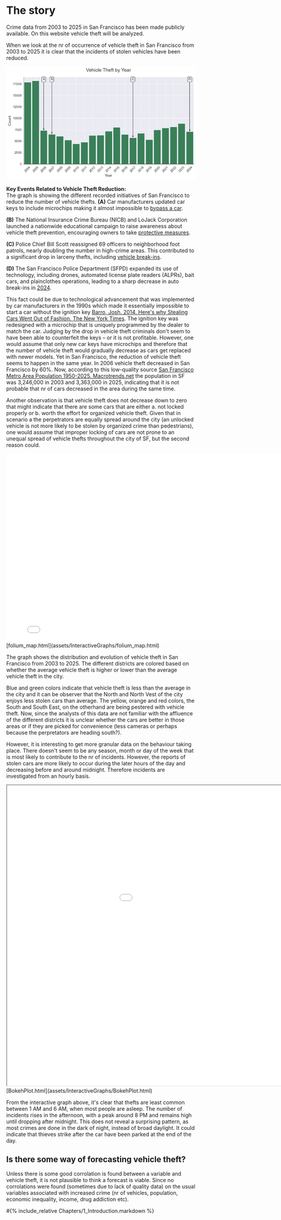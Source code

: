 # The story
Crime data from 2003 to 2025 in San Francisco has been made publicly available. On this website vehicle theft will be analyzed.

When we look at the nr of occurrence of vehicle theft in San Francisco from 2003 to 2025 it is clear that the incidents of stolen vehicles have been reduced. 

![Vehicle Theft by Year graph](assets/images/VTbYg.png)

**Key Events Related to Vehicle Theft Reduction:**  
The graph is showing the different recorded initiatives of San Francisco to reduce the number of vehicle thefts.
**(A)** Car manufacturers updated car keys to include microchips making it almost impossible to [bypass a car](https://www.nytimes.com/2014/08/12/upshot/heres-why-stealing-cars-went-out-of-fashion.html).

**(B)** The National Insurance Crime Bureau (NICB) and LoJack Corporation launched a nationwide educational campaign to raise awareness about vehicle theft prevention, encouraging owners to take [protective measures](https://en.wikipedia.org/wiki/Vehicle_Theft_Protection_Program?utm_source).

**(C)** Police Chief Bill Scott reassigned 69 officers to neighborhood foot patrols, nearly doubling the number in high-crime areas. This contributed to a significant drop in larceny thefts, including [vehicle break-ins](https://www.sfchronicle.com/crime/article/San-Francisco-auto-break-ins-UC-study-finds-13443374.php?utm_source).

**(D)** The San Francisco Police Department (SFPD) expanded its use of technology, including drones, automated license plate readers (ALPRs), bait cars, and plainclothes operations, leading to a sharp decrease in auto break-ins in [2024](https://www.sf.gov/news--san-francisco-police-using-new-technology-target-auto-break-ins-making-arrests-hotspot-areas).
 

This fact could be due to technological advancement that was implemented by car manufacturers in the 1990s which made it essentially impossible to start a car without the ignition key [Barro, Josh. 2014. Here's why Stealing Cars Went Out of Fashion. The New York Times](https://www.nytimes.com/2014/08/12/upshot/heres-why-stealing-cars-went-out-of-fashion.html). The ignition key was redesigned with a microchip that is uniquely programmed by the dealer to match the car. Judging by the drop in vehicle theft criminals don't seem to have been able to counterfeit the keys – or it is not profitable.
However, one would assume that only new car keys have microchips and therefore that the number of vehicle theft would gradually decrease as cars get replaced with newer models. Yet in San Francisco, the reduction of vehicle theft seems to happen in the same year. In 2006 vehicle theft decreased in San Francisco by 60%.
Now, according to this low-quality source [San Francisco Metro Area Population 1950-2025. Macrotrends.net](https://www.macrotrends.net/global-metrics/cities/23130/san-francisco/population) the population in SF was 3,246,000 in 2003 and 3,363,000 in 2025, indicating that it is not probable that nr of cars decreased in the area during the same time.

Another observation is that vehicle theft does not decrease down to zero that might indicate that there are some cars that are either a. not locked properly or b. worth the effort for organized vehicle theft. Given that in scenario a the perpetrators are equally spread around the city (an unlocked vehicle is not more likely to be stolen by organized crime than pedestrians), one would assume that improper locking of cars are not prone to an unequal spread of vehicle thefts throughout the city of SF, but the second reason could.

<embed type="text/html" src="assets/InteractiveGraphs/folium_map.html" width="800" height="500">
[folium_map.html](assets/InteractiveGraphs/folium_map.html)

The graph shows the distribution and evolution of vehicle theft in San Francisco from 2003 to 2025.
The different districts are colored based on whether the average vehicle theft is higher or lower than the average vehicle theft in the city.

Blue and green colors indicate that vehicle theft is less than the average in the city and it can be observer that the North and North Vest of the city enjoys less stolen cars than average. The yellow, orange and red colors, the South and South East, on the otherhand are being pestered with vehicle theft. Now, since the analysts of this data are not familiar with the affluence of the different districts it is unclear whether the cars are better in those areas or if they are picked for convenience (less cameras or perhaps because the perpretators are heading south?).

However, it is interesting to get more granular data on the behaviour taking place. There doesn't seem to be any season, month or day of the week that is most likely to contribute to the nr of incidents. However, the reports of stolen cars are more likely to occur during the later hours of the day and decreasing before and around midnight. Therefore incidents are investigated from an hourly basis.

<iframe src="assets/InteractiveGraphs/BokehPlot.html" width="1200" height="800"></iframe>
[BokehPlot.html](assets/InteractiveGraphs/BokehPlot.html)

From the interactive graph above, it's clear that thefts are least common between 1 AM and 6 AM, when most people are asleep. The number of incidents rises in the afternoon, with a peak around 8 PM and remains high until dropping after midnight. This does not reveal a surprising pattern, as most crimes are done in the dark of night, instead of broad daylight. It could indicate that thieves strike after the car have been parked at the end of the day.


## Is there some way of forecasting vehicle theft?
Unless there is some good corrolation is found between a variable and vehicle theft, it is not plausible to think a forecast is viable. Since no corrolations were found (sometimes due to lack of quality data) on the usual variables associated with increased crime (nr of vehicles, population, economic inequality, income, drug addiction etc).

#{% include_relative Chapters/1_Introduction.markdown %}
